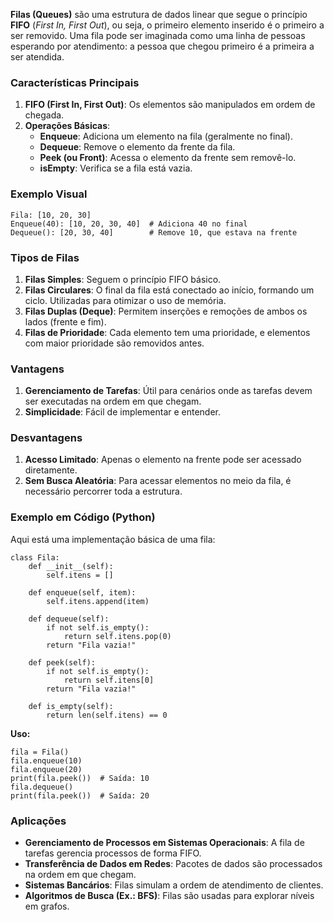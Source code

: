 **Filas (Queues)** são uma estrutura de dados linear que segue o princípio **FIFO** (_First In, First Out_), ou seja, o primeiro elemento inserido é o primeiro a ser removido. Uma fila pode ser imaginada como uma linha de pessoas esperando por atendimento: a pessoa que chegou primeiro é a primeira a ser atendida.

### **Características Principais**

1. **FIFO (First In, First Out)**: Os elementos são manipulados em ordem de chegada.
2. **Operações Básicas**:
    - **Enqueue**: Adiciona um elemento na fila (geralmente no final).
    - **Dequeue**: Remove o elemento da frente da fila.
    - **Peek (ou Front)**: Acessa o elemento da frente sem removê-lo.
    - **isEmpty**: Verifica se a fila está vazia.

### **Exemplo Visual**

```
Fila: [10, 20, 30]  
Enqueue(40): [10, 20, 30, 40]  # Adiciona 40 no final
Dequeue(): [20, 30, 40]        # Remove 10, que estava na frente
```

### **Tipos de Filas**

1. **Filas Simples**: Seguem o princípio FIFO básico.
2. **Filas Circulares**: O final da fila está conectado ao início, formando um ciclo. Utilizadas para otimizar o uso de memória.
3. **Filas Duplas (Deque)**: Permitem inserções e remoções de ambos os lados (frente e fim).
4. **Filas de Prioridade**: Cada elemento tem uma prioridade, e elementos com maior prioridade são removidos antes.

### **Vantagens**

1. **Gerenciamento de Tarefas**: Útil para cenários onde as tarefas devem ser executadas na ordem em que chegam.
2. **Simplicidade**: Fácil de implementar e entender.

### **Desvantagens**

1. **Acesso Limitado**: Apenas o elemento na frente pode ser acessado diretamente.
2. **Sem Busca Aleatória**: Para acessar elementos no meio da fila, é necessário percorrer toda a estrutura.

### **Exemplo em Código (Python)**

Aqui está uma implementação básica de uma fila:

```
class Fila:
    def __init__(self):
        self.itens = []

    def enqueue(self, item):
        self.itens.append(item)

    def dequeue(self):
        if not self.is_empty():
            return self.itens.pop(0)
        return "Fila vazia!"

    def peek(self):
        if not self.is_empty():
            return self.itens[0]
        return "Fila vazia!"

    def is_empty(self):
        return len(self.itens) == 0
```

**Uso:**

```
fila = Fila()
fila.enqueue(10)
fila.enqueue(20)
print(fila.peek())  # Saída: 10
fila.dequeue()
print(fila.peek())  # Saída: 20
```

### **Aplicações**

- **Gerenciamento de Processos em Sistemas Operacionais**: A fila de tarefas gerencia processos de forma FIFO.
- **Transferência de Dados em Redes**: Pacotes de dados são processados na ordem em que chegam.
- **Sistemas Bancários**: Filas simulam a ordem de atendimento de clientes.
- **Algoritmos de Busca (Ex.: BFS)**: Filas são usadas para explorar níveis em grafos.


